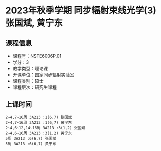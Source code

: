 # 2023年秋季学期 同步辐射束线光学(3) 张国斌, 黄宁东






## 课程信息

- 课程号：NSTE6006P.01
- 学分：3
- 教学类型：理论课
- 开课单位：国家同步辐射实验室
- 课程类别：硕士
- 课程层次：研究生课程

## 上课时间

```
2~4,7~16周 3A213 :1(6,7) 张国斌
2~4,7~16周 3A213 :1(6,7) 黄宁东
2~4,6~12,14~16周 3A213 :3(1,2) 张国斌
2~4,6~16周 3A213 :3(1,2) 黄宁东
5周 3A213 :6(6,7) 张国斌
5周 3A213 :6(6,7) 黄宁东
```

